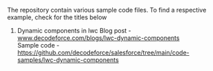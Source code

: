 The repository contain various sample code files. To find a respective example, check for the titles below

1. Dynamic components in lwc
   Blog post -  www.decodeforce.com/blogs/lwc-dynamic-components <br/>
   Sample code - https://github.com/decodeforce/salesforce/tree/main/code-samples/lwc-dynamic-components
